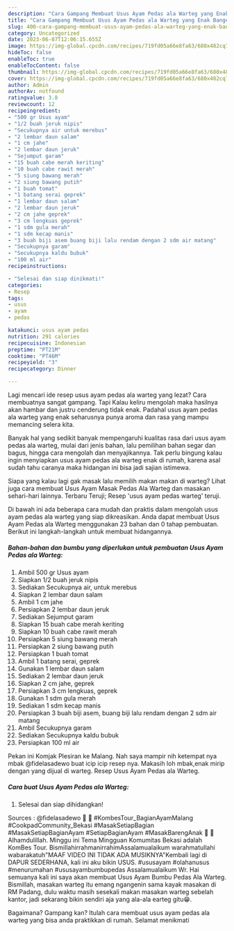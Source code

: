 ```yaml
---
description: "Cara Gampang Membuat Usus Ayam Pedas ala Warteg yang Enak Banget"
title: "Cara Gampang Membuat Usus Ayam Pedas ala Warteg yang Enak Banget"
slug: 400-cara-gampang-membuat-usus-ayam-pedas-ala-warteg-yang-enak-banget
category: Uncategorized
date: 2023-06-07T12:06:15.655Z
image: https://img-global.cpcdn.com/recipes/719fd05a66e8fa63/680x482cq70/usus-ayam-pedas-ala-warteg-foto-resep-utama.jpg
hideToc: false
enableToc: true
enableTocContent: false
thumbnail: https://img-global.cpcdn.com/recipes/719fd05a66e8fa63/680x482cq70/usus-ayam-pedas-ala-warteg-foto-resep-utama.jpg
cover: https://img-global.cpcdn.com/recipes/719fd05a66e8fa63/680x482cq70/usus-ayam-pedas-ala-warteg-foto-resep-utama.jpg
author: Admin
authorAv: notfound
ratingvalue: 3.8
reviewcount: 12
recipeingredient:
- "500 gr Usus ayam"
- "1/2 buah jeruk nipis"
- "Secukupnya air untuk merebus"
- "2 lembar daun salam"
- "1 cm jahe"
- "2 lembar daun jeruk"
- "Sejumput garam"
- "15 buah cabe merah keriting"
- "10 buah cabe rawit merah"
- "5 siung bawang merah"
- "2 siung bawang putih"
- "1 buah tomat"
- "1 batang serai geprek"
- "1 lembar daun salam"
- "2 lembar daun jeruk"
- "2 cm jahe geprek"
- "3 cm lengkuas geprek"
- "1 sdm gula merah"
- "1 sdm kecap manis"
- "3 buah biji asem buang biji lalu rendam dengan 2 sdm air matang"
- "Secukupnya garam"
- "Secukupnya kaldu bubuk"
- "100 ml air"
recipeinstructions:

- "Selesai dan siap dinikmati!"
categories:
- Resep
tags:
- usus
- ayam
- pedas

katakunci: usus ayam pedas 
nutrition: 291 calories
recipecuisine: Indonesian
preptime: "PT21M"
cooktime: "PT46M"
recipeyield: "3"
recipecategory: Dinner

---
```



Lagi mencari ide resep usus ayam pedas ala warteg yang lezat? Cara membuatnya sangat gampang. Tapi Kalau keliru mengolah maka hasilnya akan hambar dan justru cenderung tidak enak. Padahal usus ayam pedas ala warteg yang enak seharusnya punya aroma dan rasa yang mampu memancing selera kita.


Banyak hal yang sedikit banyak mempengaruhi kualitas rasa dari usus ayam pedas ala warteg, mulai dari jenis bahan, lalu pemilihan bahan segar dan bagus, hingga cara mengolah dan menyajikannya. Tak perlu bingung kalau ingin menyiapkan usus ayam pedas ala warteg enak di rumah, karena asal sudah tahu caranya maka hidangan ini bisa jadi sajian istimewa.

Siapa yang kalau lagi gak masak lalu memilih makan makan di warteg? Lihat juga cara membuat Usus Ayam Masak Pedas Ala Warteg dan masakan sehari-hari lainnya. Terbaru Teruji; Resep &#39;usus ayam pedas warteg&#39; teruji.


Di bawah ini ada beberapa cara mudah dan praktis dalam mengolah usus ayam pedas ala warteg yang siap dikreasikan. Anda dapat membuat Usus Ayam Pedas ala Warteg menggunakan 23 bahan dan 0 tahap pembuatan. Berikut ini langkah-langkah untuk membuat hidangannya.

<!--inarticleads1-->

##### Bahan-bahan dan bumbu yang diperlukan untuk pembuatan Usus Ayam Pedas ala Warteg:

1. Ambil 500 gr Usus ayam
1. Siapkan 1/2 buah jeruk nipis
1. Sediakan Secukupnya air, untuk merebus
1. Siapkan 2 lembar daun salam
1. Ambil 1 cm jahe
1. Persiapkan 2 lembar daun jeruk
1. Sediakan Sejumput garam
1. Siapkan 15 buah cabe merah keriting
1. Siapkan 10 buah cabe rawit merah
1. Persiapkan 5 siung bawang merah
1. Persiapkan 2 siung bawang putih
1. Persiapkan 1 buah tomat
1. Ambil 1 batang serai, geprek
1. Gunakan 1 lembar daun salam
1. Sediakan 2 lembar daun jeruk
1. Siapkan 2 cm jahe, geprek
1. Persiapkan 3 cm lengkuas, geprek
1. Gunakan 1 sdm gula merah
1. Sediakan 1 sdm kecap manis
1. Persiapkan 3 buah biji asem, buang biji lalu rendam dengan 2 sdm air matang
1. Ambil Secukupnya garam
1. Sediakan Secukupnya kaldu bubuk
1. Persiapkan 100 ml air


Pekan ini Komjak Plesiran ke Malang. Nah saya mampir nih ketempat nya mbak @fidelasadewo buat icip icip resep nya. Makasih loh mbak,enak mirip dengan yang dijual di warteg. Resep Usus Ayam Pedas ala Warteg. 

<!--inarticleads2-->

##### Cara buat Usus Ayam Pedas ala Warteg:


1. Selesai dan siap dihidangkan!

Sources : @fidelasadewo 🌷 🌷 #KombesTour_BagianAyamMalang #CookpadCommunity_Bekasi #MasakSetiapBagian #MasakSetiapBagianAyam #SetiapBagianAyam #MasakBarengAnak 🌻 🌻 Alhamdulillah. Minggu ini Tema Mingguan Komumitas Bekasi adalah KomBes Tour. BismillahirrahmanirrahimAssalamualaikum warahmatullahi wabarakatuh&#34;MAAF VIDEO INI TIDAK ADA MUSIKNYA&#34;Kembali lagi di DAPUR SEDERHANA, kali ini aku bikin USUS. #ususayam #olahanusus #menurumahan #ususayambumbupedas Assalamualaikum Wr. Hai semuanya kali ini saya akan membuat Usus Ayam Bumbu Pedas Ala Warteg. Bismillah, masakan warteg itu emang ngangenin sama kayak masakan di RM Padang, dulu waktu masih sesekali makan masakan warteg sebelah kantor, jadi sekarang bikin sendiri aja yang ala-ala earteg gitu😁. 

Bagaimana? Gampang kan? Itulah cara membuat usus ayam pedas ala warteg yang bisa anda praktikkan di rumah. Selamat menikmati

